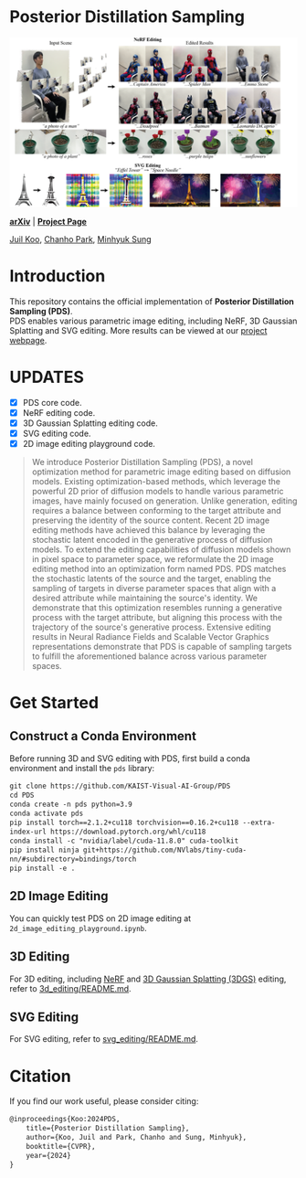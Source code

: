 # Posterior Distillation Sampling
![teaser](./assets/teaser.png)

[**arXiv**](https://arxiv.org/abs/2311.13831) | [**Project Page**](https://posterior-distillation-sampling.github.io/) <br>

[Juil Koo](https://63days.github.io), [Chanho Park](https://github.com/charlieppark), [Minhyuk Sung](https://mhsung.github.io/) <br>

# Introduction
This repository contains the official implementation of **Posterior Distillation Sampling (PDS)**. <br>
PDS enables various parametric image editing, including NeRF, 3D Gaussian Splatting and SVG editing. More results can be viewed at our [project webpage](https://posterior-distillation-sampling.github.io/).

# UPDATES
- [x] PDS core code.
- [x] NeRF editing code.
- [x] 3D Gaussian Splatting editing code.
- [x] SVG editing code.
- [x] 2D image editing playground code.

[//]: # (### Abstract)
> We introduce Posterior Distillation Sampling (PDS), a novel optimization method for parametric image editing based on diffusion models. Existing optimization-based methods, which leverage the powerful 2D prior of diffusion models to handle various parametric images, have mainly focused on generation. Unlike generation, editing requires a balance between conforming to the target attribute and preserving the identity of the source content. Recent 2D image editing methods have achieved this balance by leveraging the stochastic latent encoded in the generative process of diffusion models. To extend the editing capabilities of diffusion models shown in pixel space to parameter space, we reformulate the 2D image editing method into an optimization form named PDS. PDS matches the stochastic latents of the source and the target, enabling the sampling of targets in diverse parameter spaces that align with a desired attribute while maintaining the source's identity. We demonstrate that this optimization resembles running a generative process with the target attribute, but aligning this process with the trajectory of the source's generative process. Extensive editing results in Neural Radiance Fields and Scalable Vector Graphics representations demonstrate that PDS is capable of sampling targets to fulfill the aforementioned balance across various parameter spaces.

# Get Started

## Construct a Conda Environment

Before running 3D and SVG editing with PDS, first build a conda environment and install the `pds` library:
```
git clone https://github.com/KAIST-Visual-AI-Group/PDS
cd PDS
conda create -n pds python=3.9
conda activate pds
pip install torch==2.1.2+cu118 torchvision==0.16.2+cu118 --extra-index-url https://download.pytorch.org/whl/cu118
conda install -c "nvidia/label/cuda-11.8.0" cuda-toolkit
pip install ninja git+https://github.com/NVlabs/tiny-cuda-nn/#subdirectory=bindings/torch
pip install -e .
```

## 2D Image Editing
You can quickly test PDS on 2D image editing at `2d_image_editing_playground.ipynb`.

## 3D Editing
For 3D editing, including [NeRF](https://www.matthewtancik.com/nerf) and [3D Gaussian Splatting (3DGS)](https://repo-sam.inria.fr/fungraph/3d-gaussian-splatting/) editing, refer to [3d_editing/README.md](./3d_editing/README.md).

## SVG Editing
For SVG editing, refer to [svg_editing/README.md](./svg_editing/README.md).

# Citation
If you find our work useful, please consider citing:
```
@inproceedings{Koo:2024PDS,
    title={Posterior Distillation Sampling},
    author={Koo, Juil and Park, Chanho and Sung, Minhyuk},
    booktitle={CVPR},
    year={2024}
}
```

